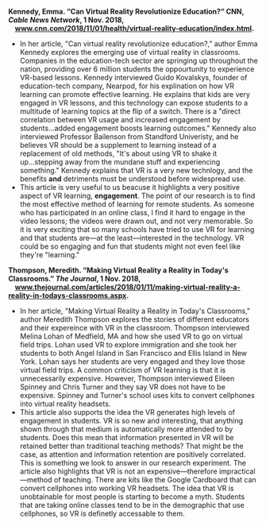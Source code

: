 **Kennedy, Emma. “Can Virtual Reality Revolutionize Education?” CNN, *Cable News Network*, 1 Nov. 2018, &nbsp;&nbsp;&nbsp;&nbsp;www.cnn.com/2018/11/01/health/virtual-reality-education/index.html.**
* In her article, "Can virtual reality revolutionize education?," author Emma Kennedy explores the emerging use of virtual reality in classrooms. Companies in the education-tech sector are springing up throughout the nation, providing over 6 million students the oppourtunity to experience VR-based lessons. Kennedy interviewed Guido Kovalskys, founder of education-tech company, Nearpod, for his explination on how VR learning can promote effective learning. He explains that kids are very engaged in VR lessons, and this technology can expose students to a multitude of learning topics at the flip of a switch. There is a "direct correlation between VR usage and increased engagement by students...added engagement boosts learning outcomes." Kennedy also interviewed Professor Bailenson from Standford Univeristy, and he believes VR should be a supplement to learning instead of a replacement of old methods, "It's about using VR to shake it up...stepping away from the mundane stuff and experiencing something." Kennedy explains that VR is a very new technlogy, and the benefits **and** detriments must be understood before widespread use.
* This article is very useful to us beacuse it highlights a very positive aspect of VR learning, **engagement**. The point of our research is to find the most effective method of learning for remote students. As someone who has participated in an online class, I find it hard to engage in the video lessons; the videos were drawn out, and not very memorable. So it is very exciting that so many schools have tried to use VR for learning and that students are—at the least—interested in the technology. VR could be so engaging and fun that students might not even feel like they're "learning."

**Thompson, Meredith. “Making Virtual Reality a Reality in Today's Classrooms.” *The Journal*, 1 Nov. 2018, &nbsp;&nbsp;&nbsp;&nbsp;www.thejournal.com/articles/2018/01/11/making-virtual-reality-a-reality-in-todays-classrooms.aspx.**
* In her article, "Making Virtual Reality a Reality in Today's Classrooms," author Meredith Thompson explores the stories of different educators and their expereince with VR in the classroom. Thompson interviewed Melina Lohan of Medfield, MA and how she used VR to go on virtual field trips. Lohan used VR to explore immigration and she took her students to both Angel Island in San Francisco and Ellis Island in New York. Lohan says her students are very engaged and they love those virtual field trips. A common criticism of VR learning is that it is unnecessarily expensive. However, Thompson interviewed Eileen Spinney and Chris Turner and they say VR does not have to be expensive. Spinney and Turner's school uses kits to convert cellphones into virtual reality headsets.
* This article also supports the idea the VR generates high levels of engagement in students. VR is so new and interesting, that anything shown through that medium is automatically more attended to by students. Does this mean that information presented in VR will be retained better than traditional teaching methods? That might be the case, as attention and information retention are positively correlated. This is something we look to answer in our research experiment. The article also highlights that VR is not an expensive—therefore impractical—method of teaching. There are kits like the Google Cardboard that can convert cellphones into working VR headsets. The idea that VR is unobtainable for most people is starting to become a myth. Students that are taking online classes tend to be in the demographic that use cellphones, so VR is definetly accessable to them.
